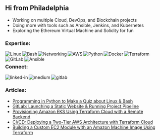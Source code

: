 ## Hi from Philadelphia

- Working on multiple Cloud, DevOps, and Blockchain projects
- Doing more with tools such as Ansible, Jenkins, and Kubernetes
- Exploring the Ethereum Virtual Machine and Solidity for fun<br>
### Expertise:
<img align="left" alt="Linux" src="https://img.shields.io/badge/-Linux-yellow"/>
<img align="left" alt="Bash" src="https://img.shields.io/badge/-Bash-green"/>
<img align="left" alt="Networking" src="https://img.shields.io/badge/-Networking-lightgrey"/>
<img align="left" alt="AWS" src="https://img.shields.io/badge/-AWS-orange"/>
<img align="left" alt="Python" src="https://img.shields.io/badge/-Python-blue"/>
<img align="left" alt="Docker" src="https://img.shields.io/badge/-Docker-9cf"/>
<img align="left" alt="Terraform" src="https://img.shields.io/badge/-Terraform-blueviolet"/>
<img align="left" alt="GitLab" src="https://img.shields.io/badge/-GitLab-red"/>
<img align="left" alt="Ansible" src="https://img.shields.io/badge/-Ansible-grey"/><br>

### Connect:

[<img align="left" alt="linked-in" src="https://img.shields.io/badge/linkedin-%230077B5.svg?&style=for-the-badge&logo=linkedin&logoColor=white" />](https://www.linkedin.com/in/kevinczarzasty/)

[<img align="left" alt="medium" src="https://img.shields.io/badge/Portfolio-%23008080.svg?&style=for-the-badge&logo=medium&logoColor=white" />](https://kevinczarzasty.medium.com/) 

[<img align="left" alt="gitlab" src="https://img.shields.io/badge/GitLab-6A5FBB?style=for-the-badge&logo=gitlab&logoColor=white" />](https://gitlab.com/kczarzasty) 
<br>

### Articles:

<!-- BLOG-POST-LIST:START -->
- [Programming in Python to Make a Quiz about Linux & Bash](https://kevinczarzasty.medium.com/programming-in-python-to-make-a-quiz-about-linux-bash-db5ca43f2356?source=rss-d3ba220c9512------2)
- [GitLab: Launching a Static Website & Running Project Pipeline](https://kevinczarzasty.medium.com/gitlab-launching-a-static-website-running-automated-project-pipeline-c969c5786b6d?source=rss-d3ba220c9512------2)
- [Provisioning Amazon EKS Using Terraform Cloud with a Remote Backend](https://kevinczarzasty.medium.com/provisioning-amazon-eks-using-terraform-cloud-with-a-remote-backend-c76c8a006a8f?source=rss-d3ba220c9512------2)
- [CI/CD: Deploying a Two-Tier AWS Architecture with Terraform Cloud](https://kevinczarzasty.medium.com/ci-cd-deploying-a-two-tier-aws-architecture-with-terraform-cloud-1ec3d22ce7f7?source=rss-d3ba220c9512------2)
- [Building a Custom EC2 Module with an Amazon Machine Image Using Terraform](https://kevinczarzasty.medium.com/building-a-custom-ec2-module-with-an-amazon-ami-using-terraform-e169d9285a53?source=rss-d3ba220c9512------2)
<!-- BLOG-POST-LIST:END -->
